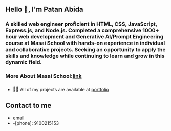 ## Hello 👋, I'm Patan Abida

### A skilled web engineer proficient in HTML, CSS, JavaScript, Express.js, and Node.js. Completed a comprehensive 1000+ hour web development and Generative AI/Prompt Engineering course at Masai School with hands-on experience in individual and collaborative projects. Seeking an opportunity to apply the skills and knowledge while continuing to learn and grow in this dynamic field.

### More About Masai School:[link](https://www.masaischool.com/)

###
- 👨‍💻 All of my projects are available at [portfolio](https://patanabida.github.io/portfolio/)

## Contact to me
- [email](patanabida1106@gmail.com)
- [linkedIn]: https://www.linkedin.com/in/patan-abida/
-[phone]: 9100215153
